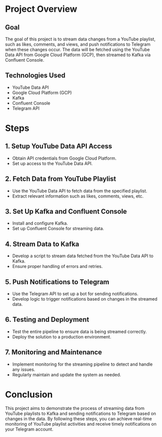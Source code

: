 # Project Overview

## Goal

The goal of this project is to stream data changes from a YouTube playlist, such as likes, comments, and views, and push notifications to Telegram when these changes occur. The data will be fetched using the YouTube Data API from Google Cloud Platform (GCP), then streamed to Kafka via Confluent Console.

## Technologies Used

- YouTube Data API
- Google Cloud Platform (GCP)
- Kafka
- Confluent Console
- Telegram API

# Steps

## 1. Setup YouTube Data API Access

- Obtain API credentials from Google Cloud Platform.
- Set up access to the YouTube Data API.

## 2. Fetch Data from YouTube Playlist

- Use the YouTube Data API to fetch data from the specified playlist.
- Extract relevant information such as likes, comments, views, etc.

## 3. Set Up Kafka and Confluent Console

- Install and configure Kafka.
- Set up Confluent Console for streaming data.

## 4. Stream Data to Kafka

- Develop a script to stream data fetched from the YouTube Data API to Kafka.
- Ensure proper handling of errors and retries.

## 5. Push Notifications to Telegram

- Use the Telegram API to set up a bot for sending notifications.
- Develop logic to trigger notifications based on changes in the streamed data.

## 6. Testing and Deployment

- Test the entire pipeline to ensure data is being streamed correctly.
- Deploy the solution to a production environment.

## 7. Monitoring and Maintenance

- Implement monitoring for the streaming pipeline to detect and handle any issues.
- Regularly maintain and update the system as needed.

# Conclusion

This project aims to demonstrate the process of streaming data from YouTube playlists to Kafka and sending notifications to Telegram based on changes in the data. By following these steps, you can achieve real-time monitoring of YouTube playlist activities and receive timely notifications on your Telegram account.

